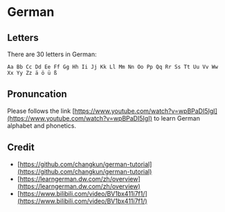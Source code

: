 # German

## Letters

There are 30 letters in German:

`Aa Bb Cc Dd Ee Ff Gg Hh Ii Jj Kk Ll Mm Nn Oo Pp Qq Rr Ss Tt Uu Vv Ww Xx Yy Zz ä ö ü ß`



## Pronuncation

Please follows the link [https://www.youtube.com/watch?v=wpBPaDI5IgI](https://www.youtube.com/watch?v=wpBPaDI5IgI) to learn German alphabet and phonetics.





## Credit

- [https://github.com/changkun/german-tutorial](https://github.com/changkun/german-tutorial)
- [https://learngerman.dw.com/zh/overview](https://learngerman.dw.com/zh/overview)
- [https://www.bilibili.com/video/BV1bx411i7f1/](https://www.bilibili.com/video/BV1bx411i7f1/)
